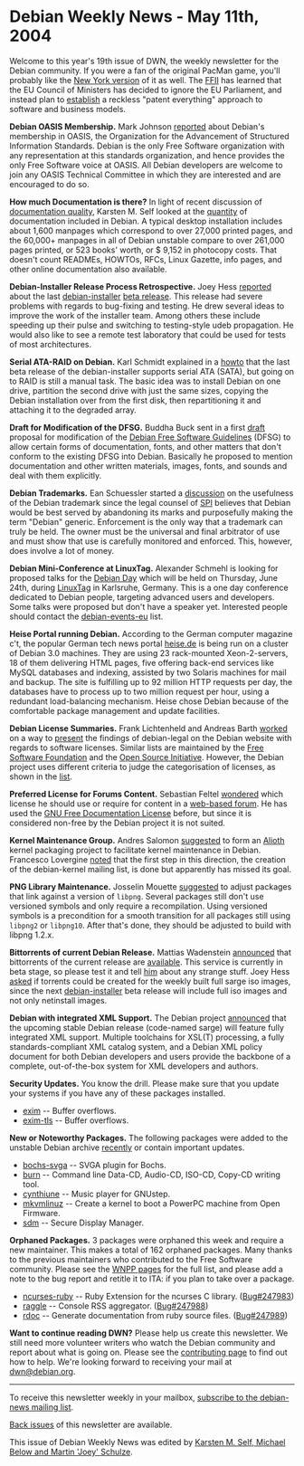 
Debian Weekly News - May 11th, 2004
===================================


Welcome to this year's 19th issue of DWN, the weekly newsletter for the
Debian community. If you were a fan of the original PacMan game, you'll
probably like the [New York version](http://pacmanhattan.com/) of
it as well. The [FFII](http://www.ffii.org/) has learned that the
EU Council of Ministers has decided to ignore the EU Parliament, and instead
plan to [establish](http://swpat.ffii.org/news/04/cons0408/) a
reckless "patent everything" approach to software and business models.


**Debian OASIS Membership.** Mark Johnson [reported](https://lists.debian.org/debian-devel-announce/2004/05/msg00002.html) about Debian's membership in OASIS, the Organization for the
Advancement of Structured Information Standards. Debian is the only Free
Software organization with any representation at this standards organization,
and hence provides the only Free Software voice at OASIS. All Debian
developers are welcome to join any OASIS Technical Committee in which they are
interested and are encouraged to do so.


**How much Documentation is there?** In light of recent
discussion of [documentation
quality](http://www.catb.org/~esr/writings/cups-horror.html), Karsten M. Self looked at the [quantity](https://lists.debian.org/debian-user/2004/05/msg00959.html)
of documentation included in Debian. A typical desktop installation
includes about 1,600 manpages which correspond to over 27,000 printed pages,
and the 60,000+ manpages in all of Debian
unstable compare to over 261,000 pages printed, or 523 books' worth, or
$ 9,152 in photocopy costs. That doesn't count READMEs, HOWTOs, RFCs,
Linux Gazette, info pages, and other online documentation also
available.


**Debian-Installer Release Process Retrospective.** Joey Hess
[reported](https://lists.debian.org/debian-boot/2004/05/msg00006.html) about the last [debian-installer](https://www.debian.org/devel/debian-installer/) [beta release](http://kitenet.net/~joey/blog/entry/beta4/). This release had severe problems with regards to bug-fixing
and testing. He drew several ideas to improve the work of the installer team.
Among others these include speeding up their pulse and switching to testing-style
udeb propagation. He would also like to see a remote test laboratory that
could be used for tests of most architectures.


**Serial ATA-RAID on Debian.** Karl Schmidt explained in a [howto](http://xtronics.com/reference/SATA-RAID-Debian.htm) that the
last beta release of the debian-installer supports serial ATA (SATA), but
going on to RAID is still a manual task. The basic idea was to install Debian
on one drive, partition the second drive with just the same sizes, copying the
Debian installation over from the first disk, then repartitioning it and
attaching it to the degraded array.


**Draft for Modification of the DFSG.** Buddha Buck sent in a
first [draft](https://lists.debian.org/debian-vote/2004/04/msg00304.html) proposal for modification of the [Debian Free Software Guidelines](https://www.debian.org/social_contract#guidelines)
(DFSG) to allow certain forms of documentation, fonts, and other matters that
don't conform to the existing DFSG into Debian. Basically he proposed to
mention documentation and other written materials, images, fonts, and sounds
and deal with them explicitly.


**Debian Trademarks.** Ean Schuessler started a [discussion](https://lists.debian.org/debian-project/2004/05/msg00033.html)
on the usefulness of the Debian trademark since the legal counsel of [SPI](https://www.spi-inc.org/) believes that Debian would be best
served by abandoning its marks and purposefully making the term "Debian"
generic. Enforcement is the only way that a trademark can truly be held. The
owner must be the universal and final arbitrator of use and must show that use
is carefully monitored and enforced. This, however, does involve a lot of
money.


**Debian Mini-Conference at LinuxTag.** Alexander Schmehl is
looking for proposed talks for the [Debian
Day](http://www.infodrom.org/Debian/events/LinuxTag2004/day.html) which will be held on Thursday, June 24th, during [LinuxTag](http://www.linuxtag.org/) in Karlsruhe, Germany. This is a
one day conference dedicated to Debian people, targeting advanced users and
developers. Some talks were proposed but don't have a speaker yet.
Interested people should contact the [debian-events-eu](https://lists.debian.org/debian-events-eu/) list.


**Heise Portal running Debian.** According to the German
computer magazine c't, the popular German tech news portal [heise.de](http://www.heise.de/) is being run on a cluster of Debian
3.0
machines. They are using 23 rack-mounted Xeon-2-servers, 18 of them
delivering HTML pages, five offering back-end services like MySQL
databases and indexing, assisted by two Solaris machines for mail and
backup. The site is fulfilling up to 92 million
HTTP requests per day, the databases have to process up to two million
request per hour, using a redundant load-balancing mechanism. Heise
chose Debian because of the comfortable package management and update
facilities.


**Debian License Summaries.** Frank Lichtenheld and Andreas
Barth [worked](https://lists.debian.org/debian-legal/2004/04/msg00409.html) on a way to [present](https://www.debian.org/legal/licenses/) the
findings of debian-legal on the Debian website with regards to software
licenses. Similar lists are maintained by the [Free Software
Foundation](https://www.gnu.org/licenses/license-list) and the [Open Source
Initiative](https://opensource.org/licenses/). However, the Debian project uses different
criteria to judge the categorisation of licenses, as shown in the
[list](https://www.debian.org/legal/licenses/byname).


**Preferred License for Forums Content.** Sebastian Feltel [wondered](https://lists.debian.org/debian-legal/2004/05/msg00069.html)
which license he should use or require for content in a [web-based forum](http://debianforum.de/). He has used the [GNU Free Documentation License](https://www.gnu.org/copyleft/fdl.html)
before, but since it is considered non-free by the Debian project it is not
suited.


**Kernel Maintenance Group.** Andres Salomon [suggested](https://lists.debian.org/debian-devel/2004/05/msg00288.html)
to form an [Alioth](https://alioth.debian.org/) kernel packaging
project to facilitate kernel maintenance in Debian. Francesco Lovergine [noted](https://lists.debian.org/debian-devel/2004/05/msg00324.html)
that the first step in this direction, the creation of the debian-kernel
mailing list, is done but apparently has missed its goal.


**PNG Library Maintenance.** Josselin Mouette [suggested](https://lists.debian.org/debian-devel/2004/05/msg00306.html)
to adjust packages that link against a version of `libpng`.
Several packages still don't use versioned symbols and only require a
recompilation. Using versioned symbols is a precondition for a smooth
transition for all packages still using `libpng2` or
`libpng10`. After that's done, they should be adjusted to build
with libpng 1.2.x.


**Bittorrents of current Debian Release.** Mattias Wadenstein
[announced](https://lists.debian.org/debian-cd/2004/04/msg00112.html) that bittorrents of the current release are [available](https://cdimage.debian.org/pub/test/deb-bt/debian-cd/torrents/3.0_r2/). This service is currently in beta stage, so please test it and
tell [him](mailto:maswan@acc.umu.se) about any strange stuff. Joey
Hess [asked](https://lists.debian.org/debian-cd/2004/05/msg00058.html) if torrents could be created for the weekly built full sarge iso
images, since the next [debian-installer](https://www.debian.org/devel/debian-installer/) beta release will include full iso images and not only
netinstall images.


**Debian with integrated XML Support.** The Debian project [announced](https://www.debian.org/News/2004/20040506) that the
upcoming stable Debian release (code-named sarge) will feature fully
integrated XML support. Multiple toolchains for XSL(T) processing, a fully
standards-compliant XML catalog system, and a Debian XML policy document for
both Debian developers and users provide the backbone of a complete,
out-of-the-box system for XML developers and authors.


**Security Updates.** You know the drill. Please make sure
that you update your systems if you have any of these packages installed.


* [exim](https://www.debian.org/security/2004/dsa-501) --
 Buffer overflows.
* [exim-tls](https://www.debian.org/security/2004/dsa-502) --
 Buffer overflows.


**New or Noteworthy Packages.** The following packages were
added to the unstable Debian archive [recently](https://packages.debian.org/unstable/newpkg_main) or contain
important updates.


* [bochs-svga](https://packages.debian.org/unstable/misc/bochs-svga)
 -- SVGA plugin for Bochs.
* [burn](https://packages.debian.org/unstable/otherosfs/burn)
 -- Command line Data-CD, Audio-CD, ISO-CD, Copy-CD writing tool.
* [cynthiune](https://packages.debian.org/unstable/sound/cynthiune)
 -- Music player for GNUstep.
* [mkvmlinuz](https://packages.debian.org/unstable/devel/mkvmlinuz)
 -- Create a kernel to boot a PowerPC machine from Open Firmware.
* [sdm](https://packages.debian.org/unstable/x11/sdm)
 -- Secure Display Manager.


**Orphaned Packages.** 3 packages were orphaned this week and
require a new maintainer. This makes a total of 162 orphaned packages. Many
thanks to the previous maintainers who contributed to the Free Software
community. Please see the [WNPP pages](https://www.debian.org/devel/wnpp/) for
the full list, and please add a note to the bug report and retitle it to ITA:
if you plan to take over a package.


* [ncurses-ruby](https://packages.debian.org/unstable/interpreters/libncurses-ruby)
 -- Ruby Extension for the ncurses C library.
 ([Bug#247983](https://bugs.debian.org/247983))
* [raggle](https://packages.debian.org/unstable/net/raggle)
 -- Console RSS aggregator.
 ([Bug#247988](https://bugs.debian.org/247988))
* [rdoc](https://packages.debian.org/unstable/doc/rdoc)
 -- Generate documentation from ruby source files.
 ([Bug#247989](https://bugs.debian.org/247989))


**Want to continue reading DWN?** Please help us create this
newsletter. We still need more volunteer writers who watch the Debian
community and report about what is going on. Please see the [contributing page](https://www.debian.org/News/weekly/contributing) to find out how
to help. We're looking forward to receiving your mail at [dwn@debian.org](mailto:dwn@debian.org).




---



 To receive this newsletter weekly in your mailbox, [subscribe to the debian-news mailing list](https://lists.debian.org/debian-news/).



[Back issues](https://www.debian.org/News/weekly/) of this newsletter are available.



This issue of Debian Weekly News was edited by [Karsten M. Self, Michael Below and Martin 'Joey' Schulze](mailto:dwn@debian.org).




